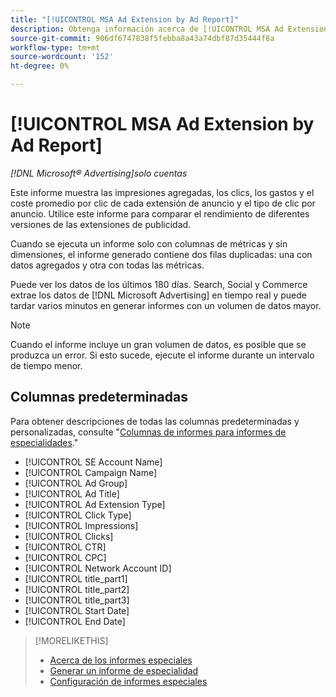 ```yaml
---
title: "[!UICONTROL MSA Ad Extension by Ad Report]"
description: Obtenga información acerca de [!UICONTROL MSA Ad Extension by Ad Report].
source-git-commit: 906df6747838f5febba8a43a74dbf87d35444f8a
workflow-type: tm+mt
source-wordcount: '152'
ht-degree: 0%

---
```


# [!UICONTROL MSA Ad Extension by Ad Report]

*[!DNL Microsoft® Advertising]solo cuentas*

Este informe muestra las impresiones agregadas, los clics, los gastos y el coste promedio por clic de cada extensión de anuncio y el tipo de clic por anuncio. Utilice este informe para comparar el rendimiento de diferentes versiones de las extensiones de publicidad.

Cuando se ejecuta un informe solo con columnas de métricas y sin dimensiones, el informe generado contiene dos filas duplicadas: una con datos agregados y otra con todas las métricas.<!-- all metrics? -->

Puede ver los datos de los últimos 180 días. Search, Social y Commerce extrae los datos de [!DNL Microsoft Advertising] en tiempo real y puede tardar varios minutos en generar informes con un volumen de datos mayor.

>[!NOTE]
>
>Cuando el informe incluye un gran volumen de datos, es posible que se produzca un error. Si esto sucede, ejecute el informe durante un intervalo de tiempo menor.

## Columnas predeterminadas

Para obtener descripciones de todas las columnas predeterminadas y personalizadas, consulte &quot;[Columnas de informes para informes de especialidades](specialty-report-columns.md).&quot;

* [!UICONTROL SE Account Name]
* [!UICONTROL Campaign Name]
* [!UICONTROL Ad Group]
* [!UICONTROL Ad Title]
* [!UICONTROL Ad Extension Type]
* [!UICONTROL Click Type]
* [!UICONTROL Impressions]
* [!UICONTROL Clicks]
* [!UICONTROL CTR]
* [!UICONTROL CPC]
* [!UICONTROL Network Account ID]
* [!UICONTROL title_part1]<!-- segment of the ad title? -->
* [!UICONTROL title_part2]<!-- ? -->
* [!UICONTROL title_part3]<!-- ? -->
* [!UICONTROL Start Date]
* [!UICONTROL End Date]

>[!MORELIKETHIS]
>
>* [Acerca de los informes especiales](specialty-report-about.md)
>* [Generar un informe de especialidad](specialty-report-generate.md)
>* [Configuración de informes especiales](specialty-report-settings.md)
